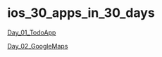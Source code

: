 # ios_30_apps_in_30_days

[Day_01_TodoApp](https://github.com/ianchengtw/ios_30_apps_in_30_days/tree/master/day_01_TodoApp)

[Day_02_GoogleMaps](https://github.com/ianchengtw/ios_30_apps_in_30_days/tree/master/day_02_GoogleMaps)

